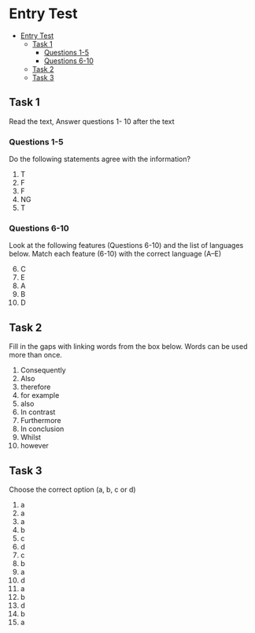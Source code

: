 # Entry Test

- [Entry Test](#entry-test)
  - [Task 1](#task-1)
    - [Questions 1-5](#questions-1-5)
    - [Questions 6-10](#questions-6-10)
  - [Task 2](#task-2)
  - [Task 3](#task-3)

## Task 1

Read the text, Answer questions 1- 10 after the text

### Questions 1-5

Do the following statements agree with the information?

1. T
2. F
3. F
4. NG
5. T

### Questions 6-10

Look at the following features (Questions 6-10) and the list of languages below. Match each feature
(6-10) with the correct language (A–E)

6. C
7. E
8. A
9. B
10. D

## Task 2

Fill in the gaps with linking words from the box below. Words can be used more than once.

1. Consequently
2. Also
3. therefore
4. for example
5. also
6. In contrast
7. Furthermore
8. In conclusion
9. Whilst
10. however

## Task 3

Choose the correct option (a, b, c or d)

1. a
2. a
3. a
4. b
5. c
6. d
7. c
8. b
9. a
10. d
11. a
12. b
13. d
14. b
15. a
